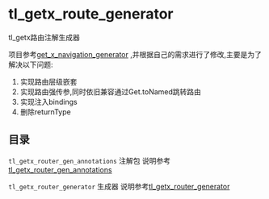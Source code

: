 # tl_getx_route_generator

tl_getx路由注解生成器

项目参考[get_x_navigation_generator](https://github.com/ikbendewilliam/get_x_navigation_generator)
,并根据自己的需求进行了修改,主要是为了解决以下问题:

1. 实现路由层级嵌套
2. 实现路由强传参,同时依旧兼容通过Get.toNamed跳转路由
3. 实现注入bindings
4. 删除returnType 

## 目录
`tl_getx_router_gen_annotations` 注解包
说明参考[tl_getx_router_gen_annotations](tl_getx_router_gen_annotations/README.md)

`tl_getx_router_generator` 生成器
说明参考[tl_getx_router_generator](tl_getx_router_generator/README.md)



